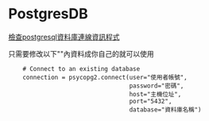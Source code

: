# PostgresDB

[檢查postgresql資料庫連線資訊程式](checkPGconnect.py)

只需要修改以下""內資料成你自己的就可以使用
```
    # Connect to an existing database
    connection = psycopg2.connect(user="使用者帳號",
                                  password="密碼",
                                  host="主機位址",
                                  port="5432",
                                  database="資料庫名稱")
```